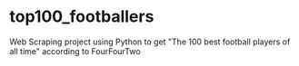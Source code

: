 # top100_footballers
Web Scraping project using Python to get "The 100 best football players of all time" according to FourFourTwo
